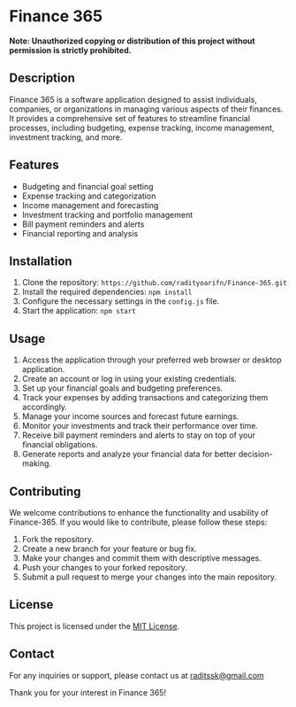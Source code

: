 # Finance 365

**Note: Unauthorized copying or distribution of this project without permission is strictly prohibited.**

## Description
Finance 365 is a software application designed to assist individuals, companies, or organizations in managing various aspects of their finances. It provides a comprehensive set of features to streamline financial processes, including budgeting, expense tracking, income management, investment tracking, and more.

## Features
- Budgeting and financial goal setting
- Expense tracking and categorization
- Income management and forecasting
- Investment tracking and portfolio management
- Bill payment reminders and alerts
- Financial reporting and analysis

## Installation
1. Clone the repository: `https://github.com/radityoarifn/Finance-365.git`
2. Install the required dependencies: `npm install`
3. Configure the necessary settings in the `config.js` file.
4. Start the application: `npm start`

## Usage
1. Access the application through your preferred web browser or desktop application.
2. Create an account or log in using your existing credentials.
3. Set up your financial goals and budgeting preferences.
4. Track your expenses by adding transactions and categorizing them accordingly.
5. Manage your income sources and forecast future earnings.
6. Monitor your investments and track their performance over time.
7. Receive bill payment reminders and alerts to stay on top of your financial obligations.
8. Generate reports and analyze your financial data for better decision-making.

## Contributing
We welcome contributions to enhance the functionality and usability of Finance-365. If you would like to contribute, please follow these steps:
1. Fork the repository.
2. Create a new branch for your feature or bug fix.
3. Make your changes and commit them with descriptive messages.
4. Push your changes to your forked repository.
5. Submit a pull request to merge your changes into the main repository.

## License
This project is licensed under the [MIT License](LICENSE).

## Contact
For any inquiries or support, please contact us at raditssk@gmail.com

Thank you for your interest in Finance 365!
